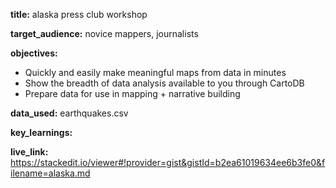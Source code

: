 **title:** alaska press club workshop

**target_audience:** novice mappers, journalists

**objectives:**

* Quickly and easily make meaningful maps from data in minutes
* Show the breadth of data analysis available to you through CartoDB
* Prepare data for use in mapping + narrative building

**data_used:** earthquakes.csv

**key_learnings:**

**live_link:** https://stackedit.io/viewer#!provider=gist&gistId=b2ea61019634ee6b3fe0&filename=alaska.md
